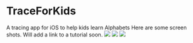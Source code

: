 TraceForKids
============

A tracing app for iOS to help kids learn Alphabets
Here are some screen shots. Will add a link to a tutorial soon.
<a href="http://imgur.com/kyv9esO"><img src="http://i.imgur.com/kyv9esO.png"></a>
<a href="http://imgur.com/3BGEWcb"><img src="http://i.imgur.com/3BGEWcb.png"/></a>
<a href="http://imgur.com/ezLEaLE"><img src="http://i.imgur.com/ezLEaLE.png"/></a>
